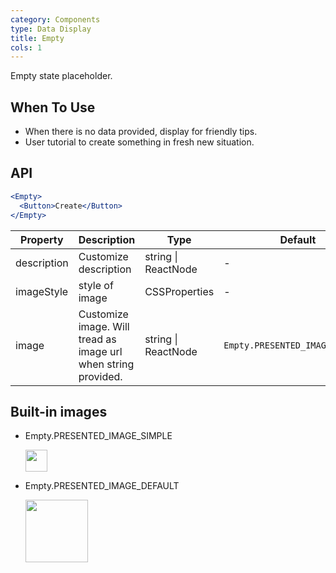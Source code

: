 ```yaml
---
category: Components
type: Data Display
title: Empty
cols: 1
---
```


Empty state placeholder.

## When To Use

- When there is no data provided, display for friendly tips.
- User tutorial to create something in fresh new situation.

## API

```jsx
<Empty>
  <Button>Create</Button>
</Empty>
```

| Property | Description | Type | Default | Version |
| --- | --- | --- | --- | --- |
| description | Customize description | string \| ReactNode | - | 3.12.0 |
| imageStyle | style of image | CSSProperties | - | 3.16.0 |
| image | Customize image. Will tread as image url when string provided. | string \| ReactNode | `Empty.PRESENTED_IMAGE_DEFAULT` | 3.12.0 |

## Built-in images

- Empty.PRESENTED_IMAGE_SIMPLE

  <img src="https://user-images.githubusercontent.com/507615/54591679-b0ceb580-4a65-11e9-925c-ad15b4eae93d.png" height="35px">

- Empty.PRESENTED_IMAGE_DEFAULT

  <img src="https://user-images.githubusercontent.com/507615/54591670-ac0a0180-4a65-11e9-846c-e55ffce0fe7b.png" height="100px">
